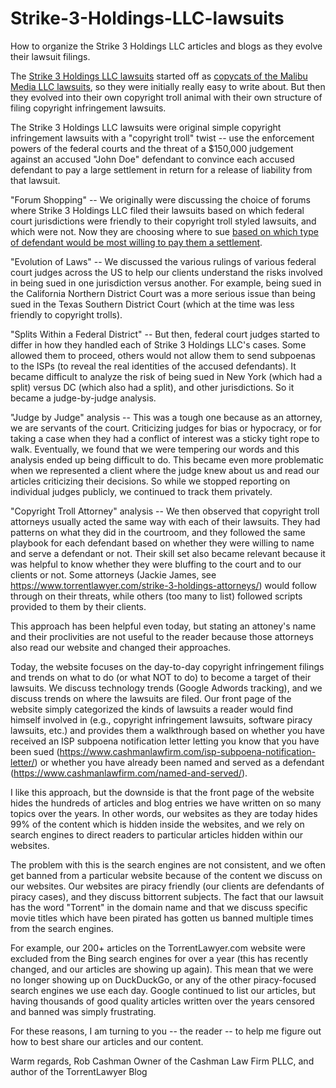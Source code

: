 # Strike-3-Holdings-LLC-lawsuits
How to organize the Strike 3 Holdings LLC articles and blogs as they evolve their lawsuit filings.

The <a href="https://www.cashmanlawfirm.com/facts/strike-3-holdings/">Strike 3 Holdings LLC lawsuits</a> started off as <a href="https://www.torrentlawyer.com/strike-3-holdings-malibu-media-similarities/">copycats of the Malibu Media LLC lawsuits</a>, so they were initially really easy to write about.  But then they evolved into their own copyright troll animal with their own structure of filing copyright infringement lawsuits.

The Strike 3 Holdings LLC lawsuits were original simple copyright infringement lawsuits with a "copyright troll" twist -- use the enforcement powers of the federal courts and the threat of a $150,000 judgement against an accused "John Doe" defendant to convince each accused defendant to pay a large settlement in return for a release of liability from that lawsuit.

"Forum Shopping" -- We originally were discussing the choice of forums where Strike 3 Holdings LLC filed their lawsuits based on which federal court jurisdictions were friendly to their copyright troll styled lawsuits, and which were not.  Now they are choosing where to sue <a href="https://www.cashmanlawfirm.com/06-2023-strike-3-holdings-ohio-cases-by-month/#definition-of-forum-shopping">based on which type of defendant would be most willing to pay them a settlement</a>.

"Evolution of Laws" -- We discussed the various rulings of various federal court judges across the US to help our clients understand the risks involved in being sued in one jurisdiction versus another.  For example, being sued in the California Northern District Court was a more serious issue than being sued in the Texas Southern District Court (which at the time was less friendly to copyright trolls).  

"Splits Within a Federal District" -- But then, federal court judges started to differ in how they handled each of Strike 3 Holdings LLC's cases.  Some allowed them to proceed, others would not allow them to send subpoenas to the ISPs (to reveal the real identities of the accused defendants).  It became difficult to analyze the risk of being sued in New York (which had a split) versus DC (which also had a split), and other jurisdictions.  So it became a judge-by-judge analysis.

"Judge by Judge" analysis -- This was a tough one because as an attorney, we are servants of the court.  Criticizing judges for bias or hypocracy, or for taking a case when they had a conflict of interest was a sticky tight rope to walk.  Eventually, we found that we were tempering our words and this analysis ended up being difficult to do.  This became even more problematic when we represented a client where the judge knew about us and read our articles criticizing their decisions.  So while we stopped reporting on individual judges publicly, we continued to track them privately.

"Copyright Troll Attorney" analysis -- We then observed that copyright troll attorneys usually acted the same way with each of their lawsuits.  They had patterns on what they did in the courtroom, and they followed the same playbook for each defendant based on whether they were willing to name and serve a defendant or not.  Their skill set also became relevant because it was helpful to know whether they were bluffing to the court and to our clients or not.  Some attorneys (Jackie James, see https://www.torrentlawyer.com/strike-3-holdings-attorneys/) would follow through on their threats, while others (too many to list) followed scripts provided to them by their clients.

This approach has been helpful even today, but stating an attoney's name and their proclivities are not useful to the reader because those attorneys also read our website and changed their approaches.

Today, the website focuses on the day-to-day copyright infringement filings and trends on what to do (or what NOT to do) to become a target of their lawsuits.  We discuss technology trends (Google Adwords tracking), and we discuss trends on where the lawsuits are filed.  Our front page of the website simply categorized the kinds of lawsuits a reader would find himself involved in (e.g., copyright infringement lawsuits, software piracy lawsuits, etc.) and provides them a walkthrough based on whether you have received an ISP subpoena notification letter letting you know that you have been sued (https://www.cashmanlawfirm.com/isp-subpoena-notification-letter/) or whether you have already been named and served as a defendant (https://www.cashmanlawfirm.com/named-and-served/).

I like this approach, but the downside is that the front page of the website hides the hundreds of articles and blog entries we have written on so many topics over the years.  In other words, our websites as they are today hides 99% of the content which is hidden inside the websites, and we rely on search engines to direct readers to particular articles hidden within our websites.

The problem with this is the search engines are not consistent, and we often get banned from a particular website because of the content we discuss on our websites.  Our websites are piracy friendly (our clients are defendants of piracy cases), and they discuss bittorrent subjects.  The fact that our lawsuit has the word "Torrent" in the domain name and that we discuss specific movie titles which have been pirated has gotten us banned multiple times from the search engines.

For example, our 200+ articles on the TorrentLawyer.com website were excluded from the Bing search engines for over a year (this has recently changed, and our articles are showing up again).  This mean that we were no longer showing up on DuckDuckGo, or any of the other piracy-focused search engines we use each day.  Google continued to list our articles, but having thousands of good quality articles written over the years censored and banned was simply frustrating.

For these reasons, I am turning to you -- the reader -- to help me figure out how to best share our articles and our content.

Warm regards,
Rob Cashman
Owner of the Cashman Law Firm PLLC, and author of the TorrentLawyer Blog
